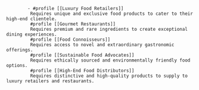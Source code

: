 			- #profile [[Luxury Food Retailers]]
			 Requires unique and exclusive food products to cater to their high-end clientele.
			 #profile [[Gourmet Restaurants]]
			 Requires premium and rare ingredients to create exceptional dining experiences.
			 #profile [[Food Connoisseurs]]
			 Requires access to novel and extraordinary gastronomic offerings.
			 #profile [[Sustainable Food Advocates]]
			 Requires ethically sourced and environmentally friendly food options.
			 #profile [[High-End Food Distributors]]
			 Requires distinctive and high-quality products to supply to luxury retailers and restaurants.


